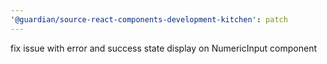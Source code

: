 ```yaml
---
'@guardian/source-react-components-development-kitchen': patch
---
```


fix issue with error and success state display on NumericInput component
